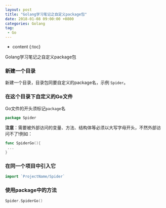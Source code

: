```yaml
---
layout: post
title: "Golang学习笔记之自定义package包"
date: 2018-01-08 09:00:00 +0800 
categories: Golang
tag:
 - Go
---
```

* content
{:toc}

Golang学习笔记之自定义package包

### 新建一个目录

新建一个目录，目录包同要自定义的package名，示例 `Spider`。

### 在这个目录下自定义的Go文件

Go文件的开头须标记`package`名

```go
package Spider
```

<!-- more -->

**注意**：需要被外部访问的变量、方法、结构体等必须以大写字母开头，不然外部访问不了!例如：

```go
func SpiderGo(){
 ...   
}
```

### 在同一个项目中引入它

```go
import `ProjectName/Spider`
```

### 使用package中的方法

```go
Spider.SpiderGo()
```


